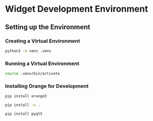 # Widget Development Environment

## Setting up the Environment

### Creating a Virtual Environment

~~~bash
python3 -m venv .venv
~~~

### Running a Virtual Environment

~~~bash
source .venv/bin/activate
~~~

### Installing Orange for Development

~~~bash
pip install orange3
~~~

~~~bash
pip install -e .
~~~

~~~bash
pip install pyqt5
~~~
